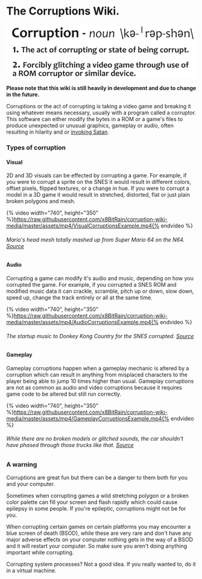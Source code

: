 # The Corruptions Wiki.

![](/assets/corruption-definition.png)

**Please note that this wiki is still heavily in development and due to change in the future.** 

Corruptions or the act of corrupting is taking a video game and breaking it using whatever means necessary, usually with a program called a corruptor. This software can either modify the bytes in a ROM or a game's files to produce unexpected or unusual graphics, gameplay or audio, often resulting in hilarity and or [invoking Satan](https://youtu.be/1YCfk1FZ7I8?t=2m11s).

### Types of corruption

#### Visual

2D and 3D visuals can be effected by corrupting a game. For example, if you were to corrupt a sprite on the SNES it would result in different colors, offset pixels, flipped textures, or a change in hue. If you were to corrupt a model in a 3D game it would result in stretched, distorted, flat or just plain broken polygons and mesh.

{% video width="740", height="350" %}https://raw.githubusercontent.com/x8BitRain/corruption-wiki-media/master/assets/mp4/VisualCorruptionsExample.mp4{% endvideo %}
###### Mario's head mesh totally mashed up from Super Mario 64 on the N64. [Source](https://www.youtube.com/watch?v=OvNDcVRlyYk)

#### Audio

Corrupting a game can modify it's audio and music, depending on how you corrupted the game. For example, if you corrupted a SNES ROM and modified music data it can crackle, scramble, pitch up or down, slow down, speed up, change the track entirely or all at the same time.

{% video width="740", height="350" %}https://raw.githubusercontent.com/x8BitRain/corruption-wiki-media/master/assets/mp4/AudioCorruptionsExample.mp4{% endvideo %}
###### The startup music to Donkey Kong Country for the SNES corrupted. [Source](https://www.youtube.com/watch?v=W545DP8CmWQ)

#### Gameplay

Gameplay corruptions happen when a gameplay mechanic is altered by a corruption which can result in anything from misplaced characters to the player being able to jump 10 times higher than usual. Gameplay corruptions are not as common as audio and video corruptions because it requires game code to be altered but still run correctly.

{% video width="740", height="350" %}https://raw.githubusercontent.com/x8BitRain/corruption-wiki-media/master/assets/mp4/GameplayCorruptionsExample.mp4{% endvideo %}
###### While there are no broken models or glitched sounds, the car shouldn't have phased through those trucks like that. [Source](https://www.youtube.com/watch?v=79PZR8-I6MM)



### A warning

Corruptions are great fun but there can be a danger to them both for you and your computer.

Sometimes when corrupting games a wild stretching polygon or a broken color palette can fill your screen and flash rapidly which could cause epilepsy in some people. If you're epileptic, corruptions might not be for you.

When corrupting certain games on certain platforms you may encounter a blue screen of death \(BSOD\), while these are very rare and don't have any major adverse effects on your computer nothing gets in the way of a BSOD and it will restart your computer. So make sure you aren't doing anything important while corrupting.

Corrupting system processes? Not a good idea. If you really wanted to, do it in a virtual machine.



